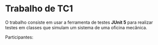 <h1>Trabalho de TC1</h1>
<p>O trabalho consiste em usar a ferramenta de testes <strong>JUnit 5</strong> para realizar testes em classes que simulam um sistema de uma oficina mecânica.</p>

<p>Participantes:</p>
